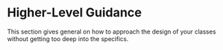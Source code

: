 # Higher-Level Guidance

This section gives general on how to approach the design of your classes without getting too deep into the specifics.

